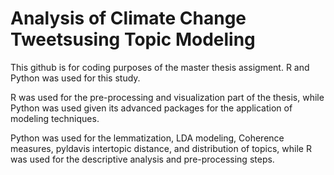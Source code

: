 # Analysis of Climate Change Tweetsusing Topic Modeling
This github is for coding purposes of the master thesis assigment. R and Python was used for this study. 

R was used for the pre-processing and visualization part of the thesis, while Python was used given its advanced packages for the application of modeling techniques. 

Python was used for the lemmatization, LDA modeling, Coherence measures, pyldavis intertopic distance, and distribution of topics, while R was used for the descriptive analysis and pre-processing steps. 
